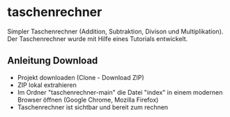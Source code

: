 # taschenrechner
Simpler Taschenrechner (Addition, Subtraktion, Divison und Multiplikation). Der Taschenrechner wurde mit Hilfe eines Tutorials entwickelt.


## Anleitung Download

- Projekt downloaden (Clone - Download ZIP)
- ZIP lokal extrahieren
- Im Ordner "taschenrechner-main" die Datei "index" in einem modernen Browser öffnen (Google Chrome, Mozilla Firefox)
- Taschenrechner ist sichtbar und bereit zum rechnen
